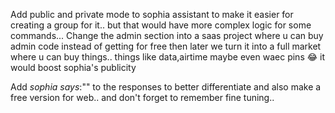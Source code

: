 Add public and private mode to sophia assistant to make it easier for creating a group for it.. but that would have more complex logic for some commands...
Change the admin section into a saas project where u can buy admin code instead of getting for free then later we turn it into a full market where u can buy things.. things like data,airtime maybe even waec pins 😂 it would boost sophia's publicity

Add *sophia says*:"" to the responses to better differentiate
and also make a free version for web.. and don't forget to remember fine tuning..